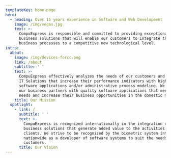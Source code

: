```yaml
---
templateKey: home-page
hero:
  - heading: Over 15 years experience in Software and Web Development
    image: /img/vegas.jpg
    text: >-
      CompuExpress is responsible and committed to providing exceptional
      business solutions that will enable our customers to integrate their
      business processes to a competitive new technological level.
intro:
  about:
    image: /img/devices-forcc.png
    link: /about
    subtitle: ' '
    text: >-
      CompuExpress effectively analyzes the needs of our customers and proposes
      IT Solutions that increase their performance indicators with high quality
      software applications and/or administrative process modeling. We support
      our business partners with quality software applications that meet their
      needs and increase their business opportunities in the domestic market.
    title: Our Mission
  spotlight:
    - link: /
      subtitle: ' '
      text: >-
        CompuExpress is recognized internationally in the integration of
        business solutions that generate added value to the activities of our
        clients. We strive to be recognized by the biometric system integrators
        nationwide as a developer of software systems to suit the needs of our
        customers.
      title: Our Vision
---
```


